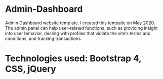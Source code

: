 # Admin-Dashboard

 Admin Dashboard website template. I created this tempalte on May 2020. 
 The admin panel can help user-related functions, such as providing insight into user behavior, dealing with profiles that violate the site's terms and conditions, and tracking transactions.
# Technologies used: Bootstrap 4, CSS, jQuery
